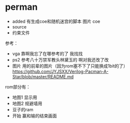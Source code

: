 # perman

- added 有生成coe和随机迷宫的脚本 图片 coe
- source
- 约束文件

参考：
- vga 靠啊我忘了在哪参考的了 我找找
- ps2 参考八十万禁军教头林黛玉的 啊对我还改了改
- 图片 用的前辈的图片（因为rom塞不下了只能换成1bit的了）
    https://github.com/JYJSXX/Verilog-Pacman-A-Star/blob/master/README.md

rom部分有：
- 地图1 显示用
- 地图2 规避墙用
- 豆子的ram
- 开始 赢和输的结束画面 
